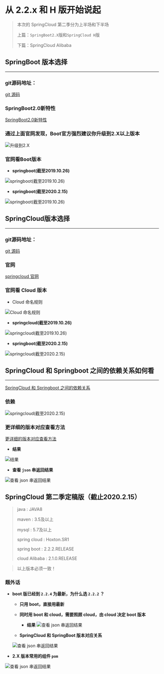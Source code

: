 # **从 2.2.x 和 H 版开始说起**

> 本次的 SpringCloud 第二季分为上半场和下半场
>
> 上篇：`SpringBoot2.X`版和`SpringCloud H`版
>
> 下篇：SpringCloud Alibaba


## **SpringBoot 版本选择**
---

### **git源码地址：**

[git 源码](https://github.com/spring-projects/spring-boot/releases/)

### **SpringBoot2.0新特性**

[SpringBoot2.0新特性](https://github.com/spring-projects/spring-boot/wiki/Spring-Boot-2.0-Release-Notes)

### **通过上面官网发现，Boot官方强烈建议你升级到2.X以上版本**

![升级到2.X](/docs/assets/spring-cloud-2/A-module/yky-2020-08-07-102700.png)

### **官网看Boot版本**

-  **springboot(截至2019.10.26)**

![springboot(截至2019.10.26)](/docs/assets/spring-cloud-2/A-module/yky-2020-08-07-103345.png)

-  **springboot(截至2020.2.15)**

![springboot(截至2019.10.26)](/docs/assets/spring-cloud-2/A-module/yky-2020-08-07-103738.png)

## **SpringCloud版本选择**
---

### **git源码地址：**

[git 源码](https://github.com/spring-projects/spring-cloud/wiki)


### **官网**

[springcloud 官网](https://spring.io/projects/spring-cloud)

### **官网看 Cloud 版本**

- Cloud 命名规则

![Cloud 命名规则](/docs/assets/spring-cloud-2/A-module/yky-2020-08-07-104433.png)

- **springcloud(截至2019.10.26)**

![springcloud(截至2019.10.26)](/docs/assets/spring-cloud-2/A-module/yky-2020-08-07-104640.png)


- **springboot(截至2020.2.15)**

![springcloud(截至2020.2.15)](/docs/assets/spring-cloud-2/A-module/yky-2020-08-07-104811.png)

## **SpringCloud 和 Springboot 之间的依赖关系如何看**
---

[SpringCloud 和 Springboot 之间的依赖关系](https://spring.io/projects/spring-cloud#overview)

### **依赖**

![springcloud(截至2020.2.15)](/docs/assets/spring-cloud-2/A-module/yky-2020-08-07-105020.png)

### **更详细的版本对应查看方法**

[更详细的版本对应查看方法](https://start.spring.io/actuator/info)

- **结果**

![结果](/docs/assets/spring-cloud-2/A-module/yky-2020-08-07-105222.png)

- **查看 `json` 串返回结果**

![查看 json 串返回结果](/docs/assets/spring-cloud-2/A-module/yky-2020-08-07-105354.png)


## **SpringCloud 第二季定稿版（截止2020.2.15）**

> java : JAVA8
>
> maven : 3.5及以上
>
> mysql : 5.7及以上
>
> spring cloud  : Hoxton.SR1
>
> spring boot   : 2.2.2.RELEASE
>
> cloud Alibaba : 2.1.0.RELEASE

> 以上版本必须一致！

### **题外话**

- **boot 版已经到 `2.2.4` 为最新，为什么选 `2.2.2` ？**
    - **只用 boot，直接用最新**
    - **同时用 boot 和 cloud，需要照顾 cloud，由 cloud 决定 boot 版本**
        - **结果**
        ![查看 json 串返回结果](/docs/assets/spring-cloud-2/A-module/yky-2020-08-07-110028.png)

    - **SpringCloud 和 SpringBoot 版本对应关系**

     ![查看 json 串返回结果](/docs/assets/spring-cloud-2/A-module/yky-2020-08-07-110154.png)
    
- **2.X 版本常用的组件 `pom`**

![查看 json 串返回结果](/docs/assets/spring-cloud-2/A-module/yky-2020-08-07-110624.png)
